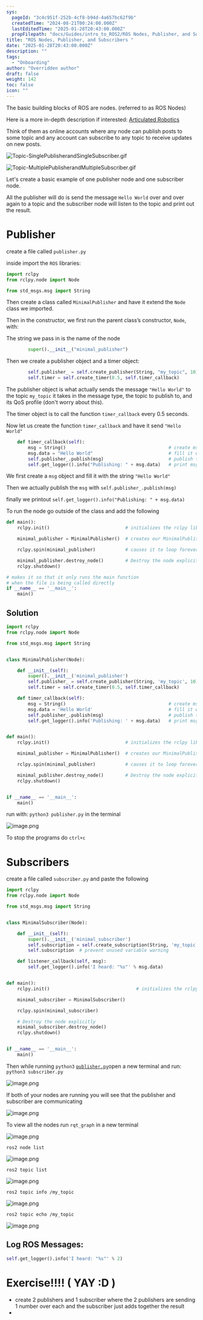 ```yaml
---
sys:
  pageId: "3c4c951f-252b-4cf8-b94d-4a657bc62f9b"
  createdTime: "2024-08-21T00:24:00.000Z"
  lastEditedTime: "2025-01-28T20:43:00.000Z"
  propFilepath: "docs/Guides/intro_to_ROS2/ROS Nodes, Publisher, and Subscribers .md"
title: "ROS Nodes, Publisher, and Subscribers "
date: "2025-01-28T20:43:00.000Z"
description: ""
tags:
  - "Onboarding"
author: "Overridden author"
draft: false
weight: 142
toc: false
icon: ""
---
```


The basic building blocks of ROS are nodes. (referred to as ROS Nodes)

Here is a more in-depth description if interested: [Articulated Robotics](https://articulatedrobotics.xyz/tutorials/ready-for-ros/ros-overview#2-nodes)

Think of them as online accounts where any node can publish posts to some topic and any account can subscribe to any topic to receive updates on new posts.

![Topic-SinglePublisherandSingleSubscriber.gif](https://docs.ros.org/en/humble/_images/Topic-SinglePublisherandSingleSubscriber.gif)

![Topic-MultiplePublisherandMultipleSubscriber.gif](https://docs.ros.org/en/humble/_images/Topic-MultiplePublisherandMultipleSubscriber.gif)

Let's create a basic example of one publisher node and one subscriber node.

All the publisher will do is send the message `Hello World` over and over again to a topic and the subscriber node will listen to the topic and print out the result.

# Publisher

create a file called `publisher.py` 

inside import the `ROS` libraries:

```python
import rclpy
from rclpy.node import Node

from std_msgs.msg import String
```

Then create a class called `MinimalPublisher` and have it extend the `Node` class we imported.

Then in the constructor, we first run the parent class’s constructor, `Node`, with:

The string we pass in is the name of the node

```python
        super().__init__("minimal_publisher")
```

Then we create a publisher object and a timer object:

```python
        self.publisher_ = self.create_publisher(String, "my_topic", 10)
        self.timer = self.create_timer(0.5, self.timer_callback)
```

The publisher object is what actually sends the message `"Hello World"` to the topic `my_topic` it takes in the message type, the topic to publish to, and its QoS profile (don't worry about this).

The timer object is to call the function `timer_callback` every 0.5 seconds.

Now let us create the function `timer_callback` and have it send `"Hello World"`

```python
    def timer_callback(self):
        msg = String()                                      # create msg object
        msg.data = "Hello World"                            # fill it with data
        self.publisher_.publish(msg)                        # publish the message
        self.get_logger().info("Publishing: " + msg.data)   # print msg
```

We first create a `msg` object and fill it with the string `"Hello World"`

Then we actually publish the `msg` with `self.publisher_.publish(msg)`

finally we printout `self.get_logger().info("Publishing: " + msg.data)`

To run the node go outside of the class and add the following

```python
def main():
    rclpy.init()                            # initializes the rclpy library

    minimal_publisher = MinimalPublisher()  # creates our MinimalPublisher object

    rclpy.spin(minimal_publisher)           # causes it to loop forever

    minimal_publisher.destroy_node()        # Destroy the node explicitly
    rclpy.shutdown()

# makes it so that it only runs the main function
# when the file is being called directly
if __name__ == '__main__': 
    main()
```

## Solution

```python
import rclpy
from rclpy.node import Node

from std_msgs.msg import String


class MinimalPublisher(Node):

    def __init__(self):
        super().__init__('minimal_publisher')
        self.publisher_ = self.create_publisher(String, 'my_topic', 10)
        self.timer = self.create_timer(0.5, self.timer_callback)

    def timer_callback(self):
        msg = String()                                      # create msg object
        msg.data = 'Hello World'                            # fill it with data
        self.publisher_.publish(msg)                        # publish the message
        self.get_logger().info('Publishing: ' + msg.data)   # print msg


def main():
    rclpy.init()                            # initializes the rclpy library

    minimal_publisher = MinimalPublisher()  # creates our MinimalPublisher object

    rclpy.spin(minimal_publisher)           # causes it to loop forever

    minimal_publisher.destroy_node()        # Destroy the node explicitly
    rclpy.shutdown()


if __name__ == '__main__':
    main()
```

run with: `python3 publisher.py` in the terminal

![image.png](https://prod-files-secure.s3.us-west-2.amazonaws.com/d518164a-d88e-44d1-a4ee-3adb3bd8bce0/9214accb-ad5b-44f1-a31c-b3167c59138b/image.png?X-Amz-Algorithm=AWS4-HMAC-SHA256&X-Amz-Content-Sha256=UNSIGNED-PAYLOAD&X-Amz-Credential=ASIAZI2LB4665JG36R3R%2F20250215%2Fus-west-2%2Fs3%2Faws4_request&X-Amz-Date=20250215T090150Z&X-Amz-Expires=3600&X-Amz-Security-Token=IQoJb3JpZ2luX2VjEBgaCXVzLXdlc3QtMiJHMEUCIQDkDHJ4Nldmt%2FiOA%2FzY3f5Klxn%2FDSjWn4a0xYltJBE7yQIgL10zdg4kB8x1FXlOsGp7b1TOlveogRioDM1mAEKox4Iq%2FwMIQRAAGgw2Mzc0MjMxODM4MDUiDDGECQV88rUW6GoP4yrcA2HhOpJKjgGiBKTcRPLit5aiR95udw614sL7o0JPKO5McwjsaIJi3GBpQcBLT%2Bhq9Pg46EWwiqkp46YwIEO3zXtehqMWMMX%2BWdqo3fSu95NfZoKl3bDkvTlt%2BH8HaxY3F%2FwvkQDE%2BNONBPFpV6DD1x8GSL0W4uHD3SGnUHehiAp3nUSDi4RQcVZ8p0BrlzFI7BDl5BaAJcmYXeSB%2FZK9FCBSUNjbzH5QUbkQJHuNYRZFbJl6VJ9%2BqHCOXG61Bd0cyGuilNhom5uHgXNQpHtTSEwimLKWfAUJX0PULclkiXN9g%2Fvmyaw7U5%2FI3%2BERaSsJnKSMuq0hArLH06inGZhy%2FOnN2TH42fD3wA4Mg5Ay8fFjtuksvGXpks2eE84x8s4egHmC90Lo1v6XzsvDG1dvgkrDLm9fsSh2BtmVqfVbkgmK%2F%2BI%2B0dA6whEQ8awolzQoKpUHGUPzvu95UTi9bXE8FPUrzQFVOIePFO9Y53LfyoD6GWpn%2B9JKFk%2F0NK03vLvnx0F7C3%2ByrhOMzti8v4ej7Kz0SRXL8szm0ey8CusXjq%2BFhBMCdYBy%2BjX2iQay5%2BSprAT5YL3kl2bCbPLK%2Fzz1sWCX%2Blzd%2Fuh9mehVd21ctTtwdBHwtXJ75gT%2BgBBCMOmEwb0GOqUBPS86R4aRvwP1ytWmOQoG8uuX6RpkowFhEAaq3hwLpZoA7MbCx%2B%2Ftct6GkQ%2FluLPvcis7Gqb8w95xuWFqQ7DplCombNNqQdAruvNvpAeiiKQCWCYGVagylI93dCYnmgvJdV10jyD7KFnRnO4QNy11juOI2FqDtdDD4ek3FKtVQJ19uuR%2F%2BZxi5765Po5gXKQBsPK3CFrv71Q5UJl5fQ5e5OyqVIlk&X-Amz-Signature=ef9845370b0d80a13a240ffd2d70bef499d57db8cef82e8ab21164d442d7976a&X-Amz-SignedHeaders=host&x-id=GetObject)

To stop the programs do `ctrl+c`

# Subscribers

create a file called `subscriber.py` and paste the following

```python
import rclpy
from rclpy.node import Node

from std_msgs.msg import String


class MinimalSubscriber(Node):

    def __init__(self):
        super().__init__('minimal_subscriber')
        self.subscription = self.create_subscription(String, 'my_topic', self.listener_callback, 10)
        self.subscription  # prevent unused variable warning

    def listener_callback(self, msg):
        self.get_logger().info('I heard: "%s"' % msg.data)


def main():
    rclpy.init()                                # initializes the rclpy library

    minimal_subscriber = MinimalSubscriber()

    rclpy.spin(minimal_subscriber)

    # Destroy the node explicitly
    minimal_subscriber.destroy_node()
    rclpy.shutdown()


if __name__ == '__main__':
    main()
```

Then while running `python3` [`publisher.py`](http://publisher.py/)open a new terminal and run: `python3 subscriber.py` 

![image.png](https://prod-files-secure.s3.us-west-2.amazonaws.com/d518164a-d88e-44d1-a4ee-3adb3bd8bce0/611fccf2-c738-4dbd-94e9-98f209092866/image.png?X-Amz-Algorithm=AWS4-HMAC-SHA256&X-Amz-Content-Sha256=UNSIGNED-PAYLOAD&X-Amz-Credential=ASIAZI2LB4665JG36R3R%2F20250215%2Fus-west-2%2Fs3%2Faws4_request&X-Amz-Date=20250215T090150Z&X-Amz-Expires=3600&X-Amz-Security-Token=IQoJb3JpZ2luX2VjEBgaCXVzLXdlc3QtMiJHMEUCIQDkDHJ4Nldmt%2FiOA%2FzY3f5Klxn%2FDSjWn4a0xYltJBE7yQIgL10zdg4kB8x1FXlOsGp7b1TOlveogRioDM1mAEKox4Iq%2FwMIQRAAGgw2Mzc0MjMxODM4MDUiDDGECQV88rUW6GoP4yrcA2HhOpJKjgGiBKTcRPLit5aiR95udw614sL7o0JPKO5McwjsaIJi3GBpQcBLT%2Bhq9Pg46EWwiqkp46YwIEO3zXtehqMWMMX%2BWdqo3fSu95NfZoKl3bDkvTlt%2BH8HaxY3F%2FwvkQDE%2BNONBPFpV6DD1x8GSL0W4uHD3SGnUHehiAp3nUSDi4RQcVZ8p0BrlzFI7BDl5BaAJcmYXeSB%2FZK9FCBSUNjbzH5QUbkQJHuNYRZFbJl6VJ9%2BqHCOXG61Bd0cyGuilNhom5uHgXNQpHtTSEwimLKWfAUJX0PULclkiXN9g%2Fvmyaw7U5%2FI3%2BERaSsJnKSMuq0hArLH06inGZhy%2FOnN2TH42fD3wA4Mg5Ay8fFjtuksvGXpks2eE84x8s4egHmC90Lo1v6XzsvDG1dvgkrDLm9fsSh2BtmVqfVbkgmK%2F%2BI%2B0dA6whEQ8awolzQoKpUHGUPzvu95UTi9bXE8FPUrzQFVOIePFO9Y53LfyoD6GWpn%2B9JKFk%2F0NK03vLvnx0F7C3%2ByrhOMzti8v4ej7Kz0SRXL8szm0ey8CusXjq%2BFhBMCdYBy%2BjX2iQay5%2BSprAT5YL3kl2bCbPLK%2Fzz1sWCX%2Blzd%2Fuh9mehVd21ctTtwdBHwtXJ75gT%2BgBBCMOmEwb0GOqUBPS86R4aRvwP1ytWmOQoG8uuX6RpkowFhEAaq3hwLpZoA7MbCx%2B%2Ftct6GkQ%2FluLPvcis7Gqb8w95xuWFqQ7DplCombNNqQdAruvNvpAeiiKQCWCYGVagylI93dCYnmgvJdV10jyD7KFnRnO4QNy11juOI2FqDtdDD4ek3FKtVQJ19uuR%2F%2BZxi5765Po5gXKQBsPK3CFrv71Q5UJl5fQ5e5OyqVIlk&X-Amz-Signature=e3b811db7d6900e9565939292bbc64a8e2810568af27173155af2afc8a25305e&X-Amz-SignedHeaders=host&x-id=GetObject)

If both of your nodes are running you will see that the publisher and subscriber are communicating

![image.png](https://prod-files-secure.s3.us-west-2.amazonaws.com/d518164a-d88e-44d1-a4ee-3adb3bd8bce0/eea428b5-1cf0-43bb-a30b-81cbaf6c5c78/image.png?X-Amz-Algorithm=AWS4-HMAC-SHA256&X-Amz-Content-Sha256=UNSIGNED-PAYLOAD&X-Amz-Credential=ASIAZI2LB4665JG36R3R%2F20250215%2Fus-west-2%2Fs3%2Faws4_request&X-Amz-Date=20250215T090150Z&X-Amz-Expires=3600&X-Amz-Security-Token=IQoJb3JpZ2luX2VjEBgaCXVzLXdlc3QtMiJHMEUCIQDkDHJ4Nldmt%2FiOA%2FzY3f5Klxn%2FDSjWn4a0xYltJBE7yQIgL10zdg4kB8x1FXlOsGp7b1TOlveogRioDM1mAEKox4Iq%2FwMIQRAAGgw2Mzc0MjMxODM4MDUiDDGECQV88rUW6GoP4yrcA2HhOpJKjgGiBKTcRPLit5aiR95udw614sL7o0JPKO5McwjsaIJi3GBpQcBLT%2Bhq9Pg46EWwiqkp46YwIEO3zXtehqMWMMX%2BWdqo3fSu95NfZoKl3bDkvTlt%2BH8HaxY3F%2FwvkQDE%2BNONBPFpV6DD1x8GSL0W4uHD3SGnUHehiAp3nUSDi4RQcVZ8p0BrlzFI7BDl5BaAJcmYXeSB%2FZK9FCBSUNjbzH5QUbkQJHuNYRZFbJl6VJ9%2BqHCOXG61Bd0cyGuilNhom5uHgXNQpHtTSEwimLKWfAUJX0PULclkiXN9g%2Fvmyaw7U5%2FI3%2BERaSsJnKSMuq0hArLH06inGZhy%2FOnN2TH42fD3wA4Mg5Ay8fFjtuksvGXpks2eE84x8s4egHmC90Lo1v6XzsvDG1dvgkrDLm9fsSh2BtmVqfVbkgmK%2F%2BI%2B0dA6whEQ8awolzQoKpUHGUPzvu95UTi9bXE8FPUrzQFVOIePFO9Y53LfyoD6GWpn%2B9JKFk%2F0NK03vLvnx0F7C3%2ByrhOMzti8v4ej7Kz0SRXL8szm0ey8CusXjq%2BFhBMCdYBy%2BjX2iQay5%2BSprAT5YL3kl2bCbPLK%2Fzz1sWCX%2Blzd%2Fuh9mehVd21ctTtwdBHwtXJ75gT%2BgBBCMOmEwb0GOqUBPS86R4aRvwP1ytWmOQoG8uuX6RpkowFhEAaq3hwLpZoA7MbCx%2B%2Ftct6GkQ%2FluLPvcis7Gqb8w95xuWFqQ7DplCombNNqQdAruvNvpAeiiKQCWCYGVagylI93dCYnmgvJdV10jyD7KFnRnO4QNy11juOI2FqDtdDD4ek3FKtVQJ19uuR%2F%2BZxi5765Po5gXKQBsPK3CFrv71Q5UJl5fQ5e5OyqVIlk&X-Amz-Signature=e92522b55970028b6d90e20b8987b13ea15f17d14ba14c43413baeeba48f830e&X-Amz-SignedHeaders=host&x-id=GetObject)

To view all the nodes run `rqt_graph` in a new terminal

![image.png](https://prod-files-secure.s3.us-west-2.amazonaws.com/d518164a-d88e-44d1-a4ee-3adb3bd8bce0/1d98e964-4318-4d62-b5c4-8c8f78368598/image.png?X-Amz-Algorithm=AWS4-HMAC-SHA256&X-Amz-Content-Sha256=UNSIGNED-PAYLOAD&X-Amz-Credential=ASIAZI2LB4665JG36R3R%2F20250215%2Fus-west-2%2Fs3%2Faws4_request&X-Amz-Date=20250215T090150Z&X-Amz-Expires=3600&X-Amz-Security-Token=IQoJb3JpZ2luX2VjEBgaCXVzLXdlc3QtMiJHMEUCIQDkDHJ4Nldmt%2FiOA%2FzY3f5Klxn%2FDSjWn4a0xYltJBE7yQIgL10zdg4kB8x1FXlOsGp7b1TOlveogRioDM1mAEKox4Iq%2FwMIQRAAGgw2Mzc0MjMxODM4MDUiDDGECQV88rUW6GoP4yrcA2HhOpJKjgGiBKTcRPLit5aiR95udw614sL7o0JPKO5McwjsaIJi3GBpQcBLT%2Bhq9Pg46EWwiqkp46YwIEO3zXtehqMWMMX%2BWdqo3fSu95NfZoKl3bDkvTlt%2BH8HaxY3F%2FwvkQDE%2BNONBPFpV6DD1x8GSL0W4uHD3SGnUHehiAp3nUSDi4RQcVZ8p0BrlzFI7BDl5BaAJcmYXeSB%2FZK9FCBSUNjbzH5QUbkQJHuNYRZFbJl6VJ9%2BqHCOXG61Bd0cyGuilNhom5uHgXNQpHtTSEwimLKWfAUJX0PULclkiXN9g%2Fvmyaw7U5%2FI3%2BERaSsJnKSMuq0hArLH06inGZhy%2FOnN2TH42fD3wA4Mg5Ay8fFjtuksvGXpks2eE84x8s4egHmC90Lo1v6XzsvDG1dvgkrDLm9fsSh2BtmVqfVbkgmK%2F%2BI%2B0dA6whEQ8awolzQoKpUHGUPzvu95UTi9bXE8FPUrzQFVOIePFO9Y53LfyoD6GWpn%2B9JKFk%2F0NK03vLvnx0F7C3%2ByrhOMzti8v4ej7Kz0SRXL8szm0ey8CusXjq%2BFhBMCdYBy%2BjX2iQay5%2BSprAT5YL3kl2bCbPLK%2Fzz1sWCX%2Blzd%2Fuh9mehVd21ctTtwdBHwtXJ75gT%2BgBBCMOmEwb0GOqUBPS86R4aRvwP1ytWmOQoG8uuX6RpkowFhEAaq3hwLpZoA7MbCx%2B%2Ftct6GkQ%2FluLPvcis7Gqb8w95xuWFqQ7DplCombNNqQdAruvNvpAeiiKQCWCYGVagylI93dCYnmgvJdV10jyD7KFnRnO4QNy11juOI2FqDtdDD4ek3FKtVQJ19uuR%2F%2BZxi5765Po5gXKQBsPK3CFrv71Q5UJl5fQ5e5OyqVIlk&X-Amz-Signature=5d86dc93e49b407cea739c1543943c0f51b916c53a89b079f62efa9ebbbb585d&X-Amz-SignedHeaders=host&x-id=GetObject)

`ros2 node list`

![image.png](https://prod-files-secure.s3.us-west-2.amazonaws.com/d518164a-d88e-44d1-a4ee-3adb3bd8bce0/680ac8cf-e6d9-4164-9ece-5b9a6fccffee/image.png?X-Amz-Algorithm=AWS4-HMAC-SHA256&X-Amz-Content-Sha256=UNSIGNED-PAYLOAD&X-Amz-Credential=ASIAZI2LB4665JG36R3R%2F20250215%2Fus-west-2%2Fs3%2Faws4_request&X-Amz-Date=20250215T090150Z&X-Amz-Expires=3600&X-Amz-Security-Token=IQoJb3JpZ2luX2VjEBgaCXVzLXdlc3QtMiJHMEUCIQDkDHJ4Nldmt%2FiOA%2FzY3f5Klxn%2FDSjWn4a0xYltJBE7yQIgL10zdg4kB8x1FXlOsGp7b1TOlveogRioDM1mAEKox4Iq%2FwMIQRAAGgw2Mzc0MjMxODM4MDUiDDGECQV88rUW6GoP4yrcA2HhOpJKjgGiBKTcRPLit5aiR95udw614sL7o0JPKO5McwjsaIJi3GBpQcBLT%2Bhq9Pg46EWwiqkp46YwIEO3zXtehqMWMMX%2BWdqo3fSu95NfZoKl3bDkvTlt%2BH8HaxY3F%2FwvkQDE%2BNONBPFpV6DD1x8GSL0W4uHD3SGnUHehiAp3nUSDi4RQcVZ8p0BrlzFI7BDl5BaAJcmYXeSB%2FZK9FCBSUNjbzH5QUbkQJHuNYRZFbJl6VJ9%2BqHCOXG61Bd0cyGuilNhom5uHgXNQpHtTSEwimLKWfAUJX0PULclkiXN9g%2Fvmyaw7U5%2FI3%2BERaSsJnKSMuq0hArLH06inGZhy%2FOnN2TH42fD3wA4Mg5Ay8fFjtuksvGXpks2eE84x8s4egHmC90Lo1v6XzsvDG1dvgkrDLm9fsSh2BtmVqfVbkgmK%2F%2BI%2B0dA6whEQ8awolzQoKpUHGUPzvu95UTi9bXE8FPUrzQFVOIePFO9Y53LfyoD6GWpn%2B9JKFk%2F0NK03vLvnx0F7C3%2ByrhOMzti8v4ej7Kz0SRXL8szm0ey8CusXjq%2BFhBMCdYBy%2BjX2iQay5%2BSprAT5YL3kl2bCbPLK%2Fzz1sWCX%2Blzd%2Fuh9mehVd21ctTtwdBHwtXJ75gT%2BgBBCMOmEwb0GOqUBPS86R4aRvwP1ytWmOQoG8uuX6RpkowFhEAaq3hwLpZoA7MbCx%2B%2Ftct6GkQ%2FluLPvcis7Gqb8w95xuWFqQ7DplCombNNqQdAruvNvpAeiiKQCWCYGVagylI93dCYnmgvJdV10jyD7KFnRnO4QNy11juOI2FqDtdDD4ek3FKtVQJ19uuR%2F%2BZxi5765Po5gXKQBsPK3CFrv71Q5UJl5fQ5e5OyqVIlk&X-Amz-Signature=ce8b1996061b9d8a82ab3164d7030a56b63b7c448124498afc1d327569a4682e&X-Amz-SignedHeaders=host&x-id=GetObject)

`ros2 topic list`

![image.png](https://prod-files-secure.s3.us-west-2.amazonaws.com/d518164a-d88e-44d1-a4ee-3adb3bd8bce0/eee2ebe1-27ef-4a4a-96fb-2ca54126fb29/image.png?X-Amz-Algorithm=AWS4-HMAC-SHA256&X-Amz-Content-Sha256=UNSIGNED-PAYLOAD&X-Amz-Credential=ASIAZI2LB4665JG36R3R%2F20250215%2Fus-west-2%2Fs3%2Faws4_request&X-Amz-Date=20250215T090150Z&X-Amz-Expires=3600&X-Amz-Security-Token=IQoJb3JpZ2luX2VjEBgaCXVzLXdlc3QtMiJHMEUCIQDkDHJ4Nldmt%2FiOA%2FzY3f5Klxn%2FDSjWn4a0xYltJBE7yQIgL10zdg4kB8x1FXlOsGp7b1TOlveogRioDM1mAEKox4Iq%2FwMIQRAAGgw2Mzc0MjMxODM4MDUiDDGECQV88rUW6GoP4yrcA2HhOpJKjgGiBKTcRPLit5aiR95udw614sL7o0JPKO5McwjsaIJi3GBpQcBLT%2Bhq9Pg46EWwiqkp46YwIEO3zXtehqMWMMX%2BWdqo3fSu95NfZoKl3bDkvTlt%2BH8HaxY3F%2FwvkQDE%2BNONBPFpV6DD1x8GSL0W4uHD3SGnUHehiAp3nUSDi4RQcVZ8p0BrlzFI7BDl5BaAJcmYXeSB%2FZK9FCBSUNjbzH5QUbkQJHuNYRZFbJl6VJ9%2BqHCOXG61Bd0cyGuilNhom5uHgXNQpHtTSEwimLKWfAUJX0PULclkiXN9g%2Fvmyaw7U5%2FI3%2BERaSsJnKSMuq0hArLH06inGZhy%2FOnN2TH42fD3wA4Mg5Ay8fFjtuksvGXpks2eE84x8s4egHmC90Lo1v6XzsvDG1dvgkrDLm9fsSh2BtmVqfVbkgmK%2F%2BI%2B0dA6whEQ8awolzQoKpUHGUPzvu95UTi9bXE8FPUrzQFVOIePFO9Y53LfyoD6GWpn%2B9JKFk%2F0NK03vLvnx0F7C3%2ByrhOMzti8v4ej7Kz0SRXL8szm0ey8CusXjq%2BFhBMCdYBy%2BjX2iQay5%2BSprAT5YL3kl2bCbPLK%2Fzz1sWCX%2Blzd%2Fuh9mehVd21ctTtwdBHwtXJ75gT%2BgBBCMOmEwb0GOqUBPS86R4aRvwP1ytWmOQoG8uuX6RpkowFhEAaq3hwLpZoA7MbCx%2B%2Ftct6GkQ%2FluLPvcis7Gqb8w95xuWFqQ7DplCombNNqQdAruvNvpAeiiKQCWCYGVagylI93dCYnmgvJdV10jyD7KFnRnO4QNy11juOI2FqDtdDD4ek3FKtVQJ19uuR%2F%2BZxi5765Po5gXKQBsPK3CFrv71Q5UJl5fQ5e5OyqVIlk&X-Amz-Signature=7572c93f2c0e1a1459de0a85e828af59c35f8d99a55c96ccfb6823176ab61e27&X-Amz-SignedHeaders=host&x-id=GetObject)

`ros2 topic info /my_topic`

![image.png](https://prod-files-secure.s3.us-west-2.amazonaws.com/d518164a-d88e-44d1-a4ee-3adb3bd8bce0/6288ef12-cb9e-406f-b9eb-65feed3a9011/image.png?X-Amz-Algorithm=AWS4-HMAC-SHA256&X-Amz-Content-Sha256=UNSIGNED-PAYLOAD&X-Amz-Credential=ASIAZI2LB4665JG36R3R%2F20250215%2Fus-west-2%2Fs3%2Faws4_request&X-Amz-Date=20250215T090150Z&X-Amz-Expires=3600&X-Amz-Security-Token=IQoJb3JpZ2luX2VjEBgaCXVzLXdlc3QtMiJHMEUCIQDkDHJ4Nldmt%2FiOA%2FzY3f5Klxn%2FDSjWn4a0xYltJBE7yQIgL10zdg4kB8x1FXlOsGp7b1TOlveogRioDM1mAEKox4Iq%2FwMIQRAAGgw2Mzc0MjMxODM4MDUiDDGECQV88rUW6GoP4yrcA2HhOpJKjgGiBKTcRPLit5aiR95udw614sL7o0JPKO5McwjsaIJi3GBpQcBLT%2Bhq9Pg46EWwiqkp46YwIEO3zXtehqMWMMX%2BWdqo3fSu95NfZoKl3bDkvTlt%2BH8HaxY3F%2FwvkQDE%2BNONBPFpV6DD1x8GSL0W4uHD3SGnUHehiAp3nUSDi4RQcVZ8p0BrlzFI7BDl5BaAJcmYXeSB%2FZK9FCBSUNjbzH5QUbkQJHuNYRZFbJl6VJ9%2BqHCOXG61Bd0cyGuilNhom5uHgXNQpHtTSEwimLKWfAUJX0PULclkiXN9g%2Fvmyaw7U5%2FI3%2BERaSsJnKSMuq0hArLH06inGZhy%2FOnN2TH42fD3wA4Mg5Ay8fFjtuksvGXpks2eE84x8s4egHmC90Lo1v6XzsvDG1dvgkrDLm9fsSh2BtmVqfVbkgmK%2F%2BI%2B0dA6whEQ8awolzQoKpUHGUPzvu95UTi9bXE8FPUrzQFVOIePFO9Y53LfyoD6GWpn%2B9JKFk%2F0NK03vLvnx0F7C3%2ByrhOMzti8v4ej7Kz0SRXL8szm0ey8CusXjq%2BFhBMCdYBy%2BjX2iQay5%2BSprAT5YL3kl2bCbPLK%2Fzz1sWCX%2Blzd%2Fuh9mehVd21ctTtwdBHwtXJ75gT%2BgBBCMOmEwb0GOqUBPS86R4aRvwP1ytWmOQoG8uuX6RpkowFhEAaq3hwLpZoA7MbCx%2B%2Ftct6GkQ%2FluLPvcis7Gqb8w95xuWFqQ7DplCombNNqQdAruvNvpAeiiKQCWCYGVagylI93dCYnmgvJdV10jyD7KFnRnO4QNy11juOI2FqDtdDD4ek3FKtVQJ19uuR%2F%2BZxi5765Po5gXKQBsPK3CFrv71Q5UJl5fQ5e5OyqVIlk&X-Amz-Signature=52fec945db42e0ad99c530d0d95d5dbf90395c30f871a596dd2c2f248d8cc471&X-Amz-SignedHeaders=host&x-id=GetObject)

`ros2 topic echo /my_topic`

![image.png](https://prod-files-secure.s3.us-west-2.amazonaws.com/d518164a-d88e-44d1-a4ee-3adb3bd8bce0/0a6fcb4d-422d-4a6c-a803-749ef4adf2c6/image.png?X-Amz-Algorithm=AWS4-HMAC-SHA256&X-Amz-Content-Sha256=UNSIGNED-PAYLOAD&X-Amz-Credential=ASIAZI2LB4665JG36R3R%2F20250215%2Fus-west-2%2Fs3%2Faws4_request&X-Amz-Date=20250215T090150Z&X-Amz-Expires=3600&X-Amz-Security-Token=IQoJb3JpZ2luX2VjEBgaCXVzLXdlc3QtMiJHMEUCIQDkDHJ4Nldmt%2FiOA%2FzY3f5Klxn%2FDSjWn4a0xYltJBE7yQIgL10zdg4kB8x1FXlOsGp7b1TOlveogRioDM1mAEKox4Iq%2FwMIQRAAGgw2Mzc0MjMxODM4MDUiDDGECQV88rUW6GoP4yrcA2HhOpJKjgGiBKTcRPLit5aiR95udw614sL7o0JPKO5McwjsaIJi3GBpQcBLT%2Bhq9Pg46EWwiqkp46YwIEO3zXtehqMWMMX%2BWdqo3fSu95NfZoKl3bDkvTlt%2BH8HaxY3F%2FwvkQDE%2BNONBPFpV6DD1x8GSL0W4uHD3SGnUHehiAp3nUSDi4RQcVZ8p0BrlzFI7BDl5BaAJcmYXeSB%2FZK9FCBSUNjbzH5QUbkQJHuNYRZFbJl6VJ9%2BqHCOXG61Bd0cyGuilNhom5uHgXNQpHtTSEwimLKWfAUJX0PULclkiXN9g%2Fvmyaw7U5%2FI3%2BERaSsJnKSMuq0hArLH06inGZhy%2FOnN2TH42fD3wA4Mg5Ay8fFjtuksvGXpks2eE84x8s4egHmC90Lo1v6XzsvDG1dvgkrDLm9fsSh2BtmVqfVbkgmK%2F%2BI%2B0dA6whEQ8awolzQoKpUHGUPzvu95UTi9bXE8FPUrzQFVOIePFO9Y53LfyoD6GWpn%2B9JKFk%2F0NK03vLvnx0F7C3%2ByrhOMzti8v4ej7Kz0SRXL8szm0ey8CusXjq%2BFhBMCdYBy%2BjX2iQay5%2BSprAT5YL3kl2bCbPLK%2Fzz1sWCX%2Blzd%2Fuh9mehVd21ctTtwdBHwtXJ75gT%2BgBBCMOmEwb0GOqUBPS86R4aRvwP1ytWmOQoG8uuX6RpkowFhEAaq3hwLpZoA7MbCx%2B%2Ftct6GkQ%2FluLPvcis7Gqb8w95xuWFqQ7DplCombNNqQdAruvNvpAeiiKQCWCYGVagylI93dCYnmgvJdV10jyD7KFnRnO4QNy11juOI2FqDtdDD4ek3FKtVQJ19uuR%2F%2BZxi5765Po5gXKQBsPK3CFrv71Q5UJl5fQ5e5OyqVIlk&X-Amz-Signature=1aaec035bd55544215c8a1ac261c4e6abee4e1d63ef0220fb47fa4117cf33c0a&X-Amz-SignedHeaders=host&x-id=GetObject)

## Log ROS Messages:

```python
self.get_logger().info('I heard: "%s"' % 2)
```

# Exercise!!!! ( YAY :D )

- create 2 publishers and 1 subscriber where the 2 publishers are sending 1 number over each and the subscriber just adds together the result
- 
